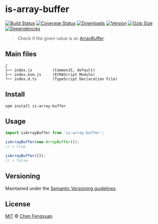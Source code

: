 # is-array-buffer

[![Build Status](https://img.shields.io/github/workflow/status/fengyuanchen/is-array-buffer/ci/main.svg)](https://github.com/fengyuanchen/is-array-buffer/actions) [![Coverage Status](https://img.shields.io/codecov/c/github/fengyuanchen/is-array-buffer.svg)](https://codecov.io/gh/fengyuanchen/is-array-buffer) [![Downloads](https://img.shields.io/npm/dm/is-array-buffer.svg)](https://www.npmjs.com/package/is-array-buffer) [![Version](https://img.shields.io/npm/v/is-array-buffer.svg)](https://www.npmjs.com/package/is-array-buffer) [![Gzip Size](https://img.shields.io/bundlephobia/minzip/is-array-buffer.svg)](https://unpkg.com/is-array-buffer/index.js) [![Dependencies](https://img.shields.io/david/fengyuanchen/is-array-buffer.svg)](https://www.npmjs.com/package/is-array-buffer)

> Check if the given value is an [ArrayBuffer](https://developer.mozilla.org/en-US/docs/Web/JavaScript/Reference/Global_Objects/ArrayBuffer).

## Main files

```text
/
├── index.js         (CommonJS, default)
├── index.esm.js     (ECMAScript Module)
└── index.d.ts       (TypeScript Declaration File)
```

## Install

```shell
npm install is-array-buffer
```

## Usage

```js
import isArrayBuffer from 'is-array-buffer';

isArrayBuffer(new ArrayBuffer());
// > true

isArrayBuffer([]);
// > false
```

## Versioning

Maintained under the [Semantic Versioning guidelines](https://semver.org/).

## License

[MIT](https://opensource.org/licenses/MIT) © [Chen Fengyuan](https://chenfengyuan.com/)
